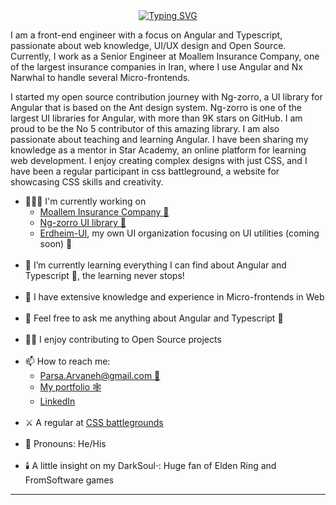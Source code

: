 <div class="readme-wrapper">
    <a class="typing-tag" href="https://git.io/typing-svg"><img src="https://readme-typing-svg.herokuapp.com?font=Fira+Code&pause=1000&center=true&random=false&width=435&lines=%F0%9F%91%8B%F0%9F%8F%BB+Hi+there!+I'm+Parsa" alt="Typing SVG" /></a>
</div>

I am a front-end engineer with a focus on Angular and Typescript, passionate about web knowledge, UI/UX design and Open Source.
Currently, I work as a Senior Engineer at Moallem Insurance Company, one of the largest insurance companies in Iran, where I use Angular and Nx Narwhal to handle several Micro-frontends.

I started my open source contribution journey with Ng-zorro, a UI library for Angular that is based on the Ant design system. Ng-zorro is one of the largest UI libraries for Angular, with more than 9K stars on GitHub. I am proud to be the No 5 contributor of this amazing library.
I am also passionate about teaching and learning Angular. I have been sharing my knowledge as a mentor in Star Academy, an online platform for learning web development. I enjoy creating complex designs with just CSS, and I have been a regular participant in css battleground, a website for showcasing CSS skills and creativity.

<ul>
    <li>👨🏻‍💻 I'm currently working on
        <ul>
            <li>
                <a href="https://www.linkedin.com/company/moalleminsurance/mycompany/">Moallem Insurance Company 🏢</a>
            </li>
            <li>
                <a href="https://github.com/NG-ZORRO/ng-zorro-antd">Ng-zorro UI library 💖</a>
            </li>
            <li>
                <a href="https://github.com/Erdheim-UI">Erdheim-UI</a>, my own UI organization focusing on UI utilities (coming soon) 👀
            </li>
        </ul>
    </li>
    <br/>
    <li>🌱 I’m currently learning everything I can find about Angular and Typescript 💓, the learning never stops!</li>
    <br/>
    <li>📖 I have extensive knowledge and experience in Micro-frontends in Web</li>
    <br/>
    <li>💬 Feel free to ask me anything about Angular and Typescript 💓</li>
    <br/>
    <li>🧙🏻 I enjoy contributing to Open Source projects</li>
    <br/>
    <li>📫 How to reach me:
        <ul>
            <li>
                <a href="mailto:parsa.arvaneh@gmail.com">Parsa.Arvaneh@gmail.com 📧</a>
            </li>
            <li>
                <a href="https://parsaarvanehpa.github.io/ParsaArvanehPA/">My portfolio 🕸️</a>
            </li>
            <li>
                <a href="https://www.linkedin.com/in/parsa-arvaneh/">LinkedIn</a>
            </li>
        </ul>
    </li>
    <br/>
    <li>⚔️ A regular at <a href="https://cssbattle.dev/player/parsaarvanehpa">CSS battlegrounds</a></li>
    <br/>
    <li>🥸 Pronouns: He/His</li>
    <br/>
    <li>🕯️ A little insight on my DarkSoul<span style="font-size: .5rem;">™️</span>: Huge fan of Elden Ring and FromSoftware games</li>
</ul>

---

<style>
    .readme-wrapper {
        display: flex;
        flex-direction: column;
    }

    .typing-tag {
        align-self: center;
    }
</style>
